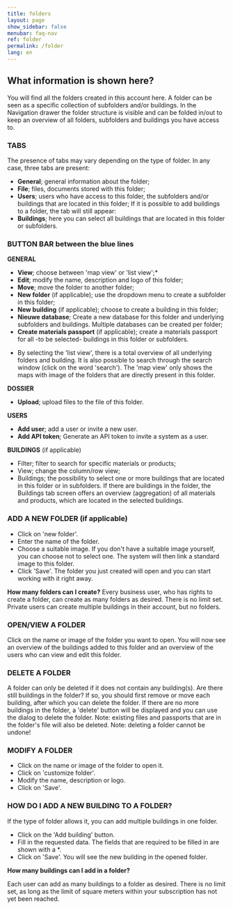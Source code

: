 ```yaml
---
title: folders
layout: page
show_sidebar: false
menubar: faq-nav
ref: folder
permalink: /folder
lang: en
---
```


## What information is shown here?
You will find all the folders created in this account here. A folder can be seen as a specific collection of subfolders and/or buildings. In the Navigation drawer the folder structure is visible and can be folded in/out to keep an overview of all folders, subfolders and buildings you have access to.

### TABS
The presence of tabs may vary depending on the type of folder. In any case, three tabs are present:
- **General**; general information about the folder;
- **File**; files, documents stored with this folder;
- **Users**; users who have access to this folder, the subfolders and/or buildings that are located in this folder; If it is possible to add buildings to a folder, the tab will still appear:
- **Buildings**; here you can select all buildings that are located in this folder or subfolders.



### BUTTON BAR between the blue lines
**GENERAL**
- **View**; choose between 'map view' or 'list view';* 
- **Edit**; modify the name, description and logo of this folder;
- **Move**; move the folder to another folder;
- **New folder** (if applicable); use the dropdown menu to create a subfolder in this folder;
- **New building** (if applicable); choose to create a building in this folder;
- **Nieuwe database**; Create a new database for this folder and underlying subfolders and buildings. Multiple databases can be created per folder;
- **Create materials passport** (if applicable); create a materials passport for all -to be selected- buildings in this folder or subfolders.

* By selecting the 'list view', there is a total overview of all underlying folders and building. It is also possible to search through the search window (click on the word 'search'). The 'map view' only shows the maps with image of the folders that are directly present in this folder.

**DOSSIER**
- **Upload**; upload files to the file of this folder.

**USERS**
- **Add user**; add a user or invite a new user.
- **Add API token**; Generate an API token to invite a system as a user.

**BUILDINGS** (if applicable)
- Filter; filter to search for specific materials or products;
- View; change the column/row view;
- Buildings; the possibility to select one or more buildings that are located in this folder or in subfolders.
If there are buildings in the folder, the Buildings tab screen offers an overview (aggregation) of all materials and products, which are located in the selected buildings.


### ADD A NEW FOLDER (if applicable)
- Click on 'new folder'.
- Enter the name of the folder.
- Choose a suitable image. If you don't have a suitable image yourself, you can choose not to select one. The system will then link a standard image to this folder.
- Click 'Save'. The folder you just created will open and you can start working with it right away.

**How many folders can I create?**
Every business user, who has rights to create a folder, can create as many folders as desired. There is no limit set. Private users can create multiple buildings in their account, but no folders.


### OPEN/VIEW A FOLDER
Click on the name or image of the folder you want to open. You will now see an overview of the buildings added to this folder and an overview of the users who can view and edit this folder.


### DELETE A FOLDER
A folder can only be deleted if it does not contain any building(s). Are there still buildings in the folder? If so, you should first remove or move each building, after which you can delete the folder. If there are no more buildings in the folder, a 'delete' button will be displayed and you can use the dialog to delete the folder. Note: existing files and passports that are in the folder's file will also be deleted. Note: deleting a folder cannot be undone!


### MODIFY A FOLDER
- Click on the name or image of the folder to open it.
- Click on 'customize folder'.
- Modify the name, description or logo.
- Click on 'Save'.


### HOW DO I ADD A NEW BUILDING TO A FOLDER?
If the type of folder allows it, you can add multiple buildings in one folder.

- Click on the 'Add building' button.
- Fill in the requested data. The fields that are required to be filled in are shown with a *.
- Click on 'Save'. You will see the new building in the opened folder.

**How many buildings can I add in a folder?** 

Each user can add as many buildings to a folder as desired. There is no limit set, as long as the limit of square meters within your subscription has not yet been reached.
